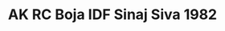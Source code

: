 ---
layout: product
title: "AK RC Boja IDF Sinaj Siva 1982"
price: "330" 
desc: "Acrylic Laquer 10mL"
img_path: "/assets/img/RC095.jpg"
brand: "AK "
available: false
special_offer: false
new: false
soon: false
cat: "020000"
subcat: "020200"
subsubcat: "020201"
sifra: "RC095"
---